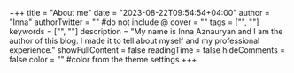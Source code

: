 +++
title = "About me"
date = "2023-08-22T09:54:54+04:00"
author = "Inna"
authorTwitter = "" #do not include @
cover = ""
tags = ["", ""]
keywords = ["", ""]
description = "My name is Inna Aznauryan and I am the author of this blog. I made it to tell about myself and my professional experience."
showFullContent = false
readingTime = false
hideComments = false
color = "" #color from the theme settings
+++
